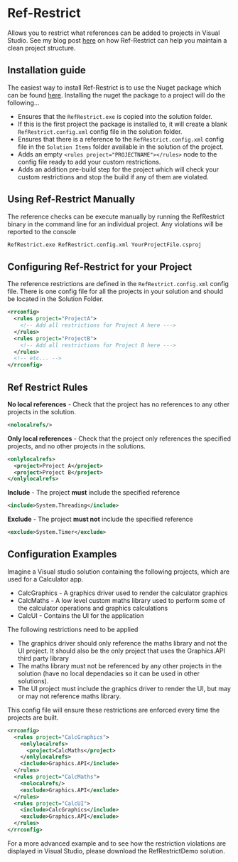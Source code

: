 Ref-Restrict
============

Allows you to restrict what references can be added to projects in Visual Studio. See my blog post [here](http://www.benibinson.com/blog/2014/8/31/restrict-project-references-with-ref-restrict) on how Ref-Restrict can help you maintain a clean project structure.

Installation guide
------------------
The easiest way to install Ref-Restrict is to use the Nuget package which can be found [here](https://www.nuget.org/packages/RefRestrict/). Installing the nuget the package to a project will do the following...

- Ensures that the `RefRestrict.exe` is copied into the solution folder.
- If this is the first project the package is installed to, it will create a blank `RefRestrict.config.xml` config file in the solution folder.
- Ensures that there is a reference to the `RefRestrict.config.xml` config file in the `Solution Items` folder available in the solution of the project.
- Adds an empty `<rules project="PROJECTNAME"></rules>` node to the config file ready to add your custom restrictions.
- Adds an addition pre-build step for the project which will check your custom restrictions and stop the build if any of them are violated.


Using Ref-Restrict Manually
---------------------------
The reference checks can be execute manually by running the RefRestrict binary in the command line for an individual project. Any violations will be reported to the console
```bash
RefRestrict.exe RefRestrict.config.xml YourProjectFile.csproj
```

Configuring Ref-Restrict for your Project
---------------------------------------------
The reference restrictions are defined in the `RefRestrict.config.xml` config file. There is one config file for all the projects in your solution and should be located in the Solution Folder. 
```xml
<rrconfig>
  <rules project="ProjectA">
    <!-- Add all restrictions for Project A here --->
  </rules>
  <rules project="ProjectB">
    <!-- Add all restrictions for Project B here --->
  </rules>
  <!-- etc... -->
</rrconfig>
```

Ref Restrict Rules
------------------

**No local references** - Check that the project has no references to any other projects in the solution.
```xml
<nolocalrefs/>
```

**Only local references** - Check that the project only references the specified projects, and no other projects in the solutions.
```xml
<onlylocalrefs>
  <project>Project A</project>
  <project>Project B</project>
</onlylocalrefs>
```

**Include** - The project **must** include the specified reference
```xml
<include>System.Threading</include>
```

**Exclude** - The project **must not** include the specified reference
```xml
<exclude>System.Timer</exclude>
```

Configuration Examples
----------------------
Imagine a Visual studio solution containing the following projects, which are used for a Calculator app.

- CalcGraphics - A graphics driver used to render the calculator graphics
- CalcMaths - A low level custom maths library used to perform some of the calculator operations and graphics calculations
- CalcUI - Contains the UI for the application
 
The following restrictions need to be applied
- The graphics driver should only reference the maths library and not the UI project. It should also be the only project that uses the Graphics.API third party library
- The maths library must not be referenced by any other projects in the solution (have no local dependacies so it can be used in other solutions).
- The UI project must include the graphics driver to render the UI, but may or may not reference maths library.

This config file will ensure these restrictions are enforced every time the projects are built.
```xml
<rrconfig>
  <rules project="CalcGraphics">
    <onlylocalrefs>
      <project>CalcMaths</project>
    </onlylocalrefs>
    <include>Graphics.API</include>
  </rules>
  <rules project="CalcMaths">
    <nolocalrefs/>
    <exclude>Graphics.API</exclude>
  </rules>
  <rules project="CalcUI">
    <include>CalcGraphics</include>
    <exclude>Graphics.API</exclude>
  </rules>
</rrconfig>
```
For a more advanced example and to see how the restriction violations are displayed in Visual Studio, please download the RefRestrictDemo solution.
